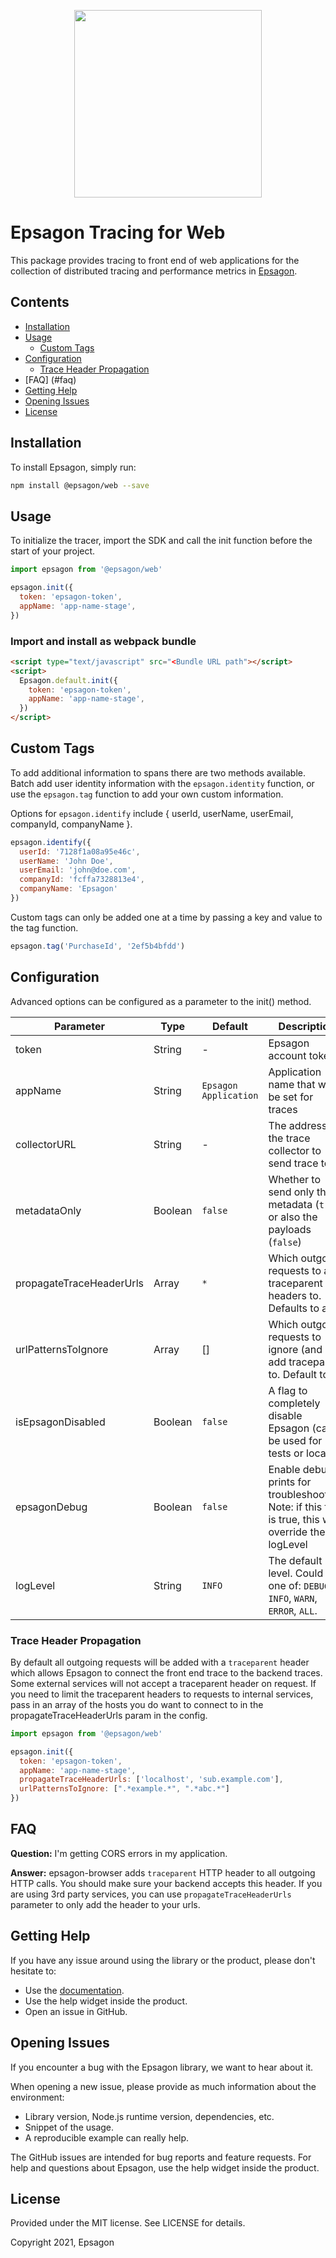 
<p align="center">
  <a href="https://epsagon.com" target="_blank" align="center">
    <img src="https://cdn2.hubspot.net/hubfs/4636301/Positive%20RGB_Logo%20Horizontal%20-01.svg" width="300">
  </a>
  <br />
</p>


# Epsagon Tracing for Web

This package provides tracing to front end of web applications for the collection of distributed tracing and performance metrics in [Epsagon](https://app.epsagon.com/?utm_source=github).

## Contents

- [Installation](#installation)
- [Usage](#usage)
  - [Custom Tags](#custom-tags)
- [Configuration](#configuration)
  - [Trace Header Propagation](#trace-header-propagation)
- [FAQ] (#faq)
- [Getting Help](#getting-help)
- [Opening Issues](#opening-issues)
- [License](#license)

## Installation

To install Epsagon, simply run:
```sh
npm install @epsagon/web --save
```

## Usage

To initialize the tracer, import the SDK and call the init function before the start of your project.

```javascript
import epsagon from '@epsagon/web'

epsagon.init({
  token: 'epsagon-token',
  appName: 'app-name-stage',
})
```

### Import and install as webpack bundle

```html
<script type="text/javascript" src="<Bundle URL path"></script>
<script>
  Epsagon.default.init({
    token: 'epsagon-token',
    appName: 'app-name-stage',
  })
</script>
```


## Custom Tags

To add additional information to spans there are two methods available. Batch add user identity information with the ```epsagon.identity``` function, or use the ```epsagon.tag``` function to add your own custom information.

Options for ```epsagon.identify``` include { userId, userName, userEmail, companyId, companyName }.

```js
epsagon.identify({
  userId: '7128f1a08a95e46c', 
  userName: 'John Doe', 
  userEmail: 'john@doe.com',
  companyId: 'fcffa7328813e4', 
  companyName: 'Epsagon'
})

```

Custom tags can only be added one at a time by passing a key and value to the tag function.

```js
epsagon.tag('PurchaseId', '2ef5b4bfdd')
```

## Configuration

Advanced options can be configured as a parameter to the init() method.

|Parameter          |Type   |Default      |Description                                                                        |
|-------------------|-------|-------------|-----------------------------------------------------------------------------------|
|token              |String |-            |Epsagon account token                                                              |
|appName            |String |`Epsagon Application`|Application name that will be set for traces                                       |
|collectorURL       |String |-|The address of the trace collector to send trace to                                       |
|metadataOnly       |Boolean|`false`       |Whether to send only the metadata (`true`) or also the payloads (`false`)          |
|propagateTraceHeaderUrls       |Array|`*`       |Which outgoing requests to add traceparent headers to. Defaults to all.          |
|urlPatternsToIgnore            |Array|[]        |Which outgoing requests to ignore (and not add traceparent to. Default to []   |
|isEpsagonDisabled       |Boolean|`false`       |A flag to completely disable Epsagon (can be used for tests or locally)         |
|epsagonDebug       |Boolean|`false`       |Enable debug prints for troubleshooting. Note: if this flag is true, this will override the logLevel|
|logLevel       |String|`INFO`       |The default Log level. Could be one of: ```DEBUG```, ```INFO```, ```WARN```, ```ERROR```, ```ALL```.|

### Trace Header Propagation
By default all outgoing requests will be added with a `traceparent` header which allows Epsagon to connect the front end trace to the backend traces. Some external services will not accept a traceparent header on request. If you need to limit the traceparent headers to requests to internal services, pass in an array of the hosts you do want to connect to in the propagateTraceHeaderUrls param in the config.

```javascript
import epsagon from '@epsagon/web'

epsagon.init({
  token: 'epsagon-token',
  appName: 'app-name-stage',
  propagateTraceHeaderUrls: ['localhost', 'sub.example.com'],
  urlPatternsToIgnore: [".*example.*", ".*abc.*"]  
})
```

## FAQ

**Question:** I'm getting CORS errors in my application.

**Answer:** epsagon-browser adds `traceparent` HTTP header to all outgoing HTTP calls. You should make sure your backend accepts this header. If you are using 3rd party services, you can use `propagateTraceHeaderUrls` parameter to only add the header to your urls.

## Getting Help

If you have any issue around using the library or the product, please don't hesitate to:

* Use the [documentation](https://docs.epsagon.com).
* Use the help widget inside the product.
* Open an issue in GitHub.


## Opening Issues

If you encounter a bug with the Epsagon library, we want to hear about it.

When opening a new issue, please provide as much information about the environment:
* Library version, Node.js runtime version, dependencies, etc.
* Snippet of the usage.
* A reproducible example can really help.

The GitHub issues are intended for bug reports and feature requests.
For help and questions about Epsagon, use the help widget inside the product.


## License

Provided under the MIT license. See LICENSE for details.

Copyright 2021, Epsagon

